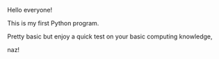 Hello everyone!

This is my first Python program. 

Pretty basic but enjoy a quick test on your basic computing knowledge,

naz! 
